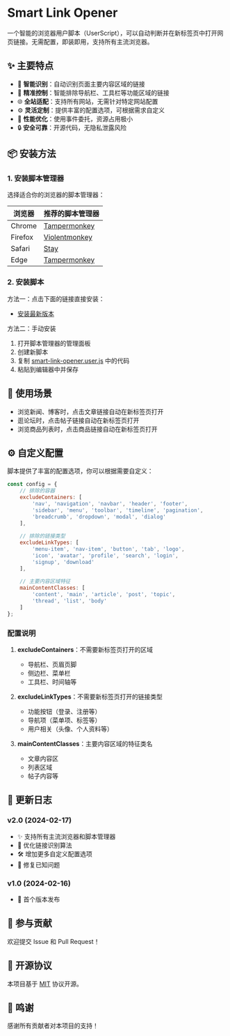 # Smart Link Opener

一个智能的浏览器用户脚本（UserScript），可以自动判断并在新标签页中打开网页链接。无需配置，即装即用，支持所有主流浏览器。


## ✨ 主要特点

- 🧠 **智能识别**：自动识别页面主要内容区域的链接
- 🎯 **精准控制**：智能排除导航栏、工具栏等功能区域的链接
- 🌐 **全站适配**：支持所有网站，无需针对特定网站配置
- ⚙️ **灵活定制**：提供丰富的配置选项，可根据需求自定义
- 🚀 **性能优化**：使用事件委托，资源占用极小
- 🔒 **安全可靠**：开源代码，无隐私泄露风险

## 📦 安装方法

### 1. 安装脚本管理器

选择适合你的浏览器的脚本管理器：

| 浏览器 | 推荐的脚本管理器 |
|-------|----------------|
| Chrome | [Tampermonkey](https://chrome.google.com/webstore/detail/tampermonkey/dhdgffkkebhmkfjojejmpbldmpobfkfo) |
| Firefox | [Violentmonkey](https://addons.mozilla.org/firefox/addon/violentmonkey/) |
| Safari | [Stay](https://apps.apple.com/cn/app/stay-网页纵览/id1591620171) |
| Edge | [Tampermonkey](https://microsoftedge.microsoft.com/addons/detail/tampermonkey/iikmkjmpaadaobahmlepeloendndfphd) |

### 2. 安装脚本

方法一：点击下面的链接直接安装：
- [安装最新版本](https://raw.githubusercontent.com/yourusername/smart-link-opener/main/smart-link-opener.user.js)

方法二：手动安装
1. 打开脚本管理器的管理面板
2. 创建新脚本
3. 复制 [smart-link-opener.user.js](./smart-link-opener.user.js) 中的代码
4. 粘贴到编辑器中并保存

## 🎯 使用场景

- 浏览新闻、博客时，点击文章链接自动在新标签页打开
- 逛论坛时，点击帖子链接自动在新标签页打开
- 浏览商品列表时，点击商品链接自动在新标签页打开

## ⚙️ 自定义配置

脚本提供了丰富的配置选项，你可以根据需要自定义：

```javascript
const config = {
    // 排除的容器
    excludeContainers: [
        'nav', 'navigation', 'navbar', 'header', 'footer',
        'sidebar', 'menu', 'toolbar', 'timeline', 'pagination',
        'breadcrumb', 'dropdown', 'modal', 'dialog'
    ],
    
    // 排除的链接类型
    excludeLinkTypes: [
        'menu-item', 'nav-item', 'button', 'tab', 'logo',
        'icon', 'avatar', 'profile', 'search', 'login',
        'signup', 'download'
    ],
    
    // 主要内容区域特征
    mainContentClasses: [
        'content', 'main', 'article', 'post', 'topic',
        'thread', 'list', 'body'
    ]
};
```

### 配置说明

1. **excludeContainers**：不需要新标签页打开的区域
   - 导航栏、页眉页脚
   - 侧边栏、菜单栏
   - 工具栏、时间轴等

2. **excludeLinkTypes**：不需要新标签页打开的链接类型
   - 功能按钮（登录、注册等）
   - 导航项（菜单项、标签等）
   - 用户相关（头像、个人资料等）

3. **mainContentClasses**：主要内容区域的特征类名
   - 文章内容区
   - 列表区域
   - 帖子内容等

## 📝 更新日志

### v2.0 (2024-02-17)
- ✨ 支持所有主流浏览器和脚本管理器
- 🎯 优化链接识别算法
- 🛠️ 增加更多自定义配置选项
- 🐞 修复已知问题

### v1.0 (2024-02-16)
- 🎉 首个版本发布

## 🤝 参与贡献

欢迎提交 Issue 和 Pull Request！


## 📄 开源协议

本项目基于 [MIT](./LICENSE) 协议开源。

## 🙏 鸣谢

感谢所有贡献者对本项目的支持！ 
